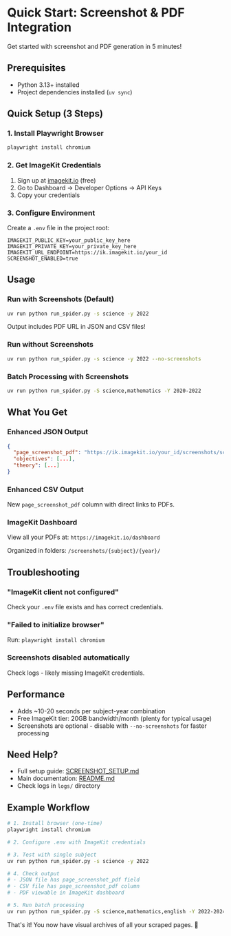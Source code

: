 # Quick Start: Screenshot & PDF Integration

Get started with screenshot and PDF generation in 5 minutes!

## Prerequisites

- Python 3.13+ installed
- Project dependencies installed (`uv sync`)

## Quick Setup (3 Steps)

### 1. Install Playwright Browser

```bash
playwright install chromium
```

### 2. Get ImageKit Credentials

1. Sign up at [imagekit.io](https://imagekit.io/) (free)
2. Go to Dashboard → Developer Options → API Keys
3. Copy your credentials

### 3. Configure Environment

Create a `.env` file in the project root:

```env
IMAGEKIT_PUBLIC_KEY=your_public_key_here
IMAGEKIT_PRIVATE_KEY=your_private_key_here
IMAGEKIT_URL_ENDPOINT=https://ik.imagekit.io/your_id
SCREENSHOT_ENABLED=true
```

## Usage

### Run with Screenshots (Default)

```bash
uv run python run_spider.py -s science -y 2022
```

Output includes PDF URL in JSON and CSV files!

### Run without Screenshots

```bash
uv run python run_spider.py -s science -y 2022 --no-screenshots
```

### Batch Processing with Screenshots

```bash
uv run python run_spider.py -S science,mathematics -Y 2020-2022
```

## What You Get

### Enhanced JSON Output

```json
{
  "page_screenshot_pdf": "https://ik.imagekit.io/your_id/screenshots/science/2022/science_2022_20241026.pdf",
  "objectives": [...],
  "theory": [...]
}
```

### Enhanced CSV Output

New `page_screenshot_pdf` column with direct links to PDFs.

### ImageKit Dashboard

View all your PDFs at: `https://imagekit.io/dashboard`

Organized in folders: `/screenshots/{subject}/{year}/`

## Troubleshooting

### "ImageKit client not configured"

Check your `.env` file exists and has correct credentials.

### "Failed to initialize browser"

Run: `playwright install chromium`

### Screenshots disabled automatically

Check logs - likely missing ImageKit credentials.

## Performance

- Adds ~10-20 seconds per subject-year combination
- Free ImageKit tier: 20GB bandwidth/month (plenty for typical usage)
- Screenshots are optional - disable with `--no-screenshots` for faster processing

## Need Help?

- Full setup guide: [SCREENSHOT_SETUP.md](SCREENSHOT_SETUP.md)
- Main documentation: [README.md](README.md)
- Check logs in `logs/` directory

## Example Workflow

```bash
# 1. Install browser (one-time)
playwright install chromium

# 2. Configure .env with ImageKit credentials

# 3. Test with single subject
uv run python run_spider.py -s science -y 2022

# 4. Check output
# - JSON file has page_screenshot_pdf field
# - CSV file has page_screenshot_pdf column
# - PDF viewable in ImageKit dashboard

# 5. Run batch processing
uv run python run_spider.py -S science,mathematics,english -Y 2022-2024
```

That's it! You now have visual archives of all your scraped pages. 🎉